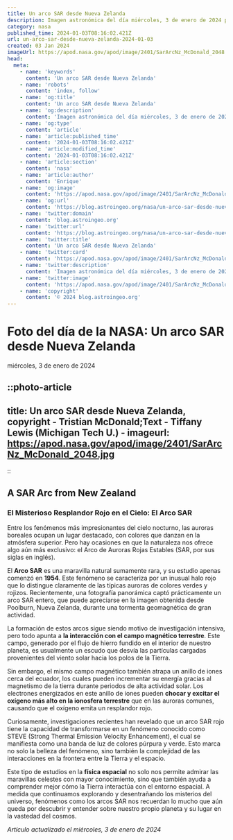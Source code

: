 ```yaml
---
title: Un arco SAR desde Nueva Zelanda
description: Imagen astronómica del día miércoles, 3 de enero de 2024 por la NASA; Un arco SAR desde Nueva Zelanda
category: nasa
published_time: 2024-01-03T08:16:02.421Z
url: un-arco-sar-desde-nueva-zelanda-2024-01-03
created: 03 Jan 2024
imageUrl: https://apod.nasa.gov/apod/image/2401/SarArcNz_McDonald_2048.jpg
head:
  meta:
    - name: 'keywords'
      content: 'Un arco SAR desde Nueva Zelanda'
    - name: 'robots'
      content: 'index, follow'
    - name: 'og:title'
      content: 'Un arco SAR desde Nueva Zelanda'
    - name: 'og:description'
      content: 'Imagen astronómica del día miércoles, 3 de enero de 2024 por la NASA; Un arco SAR desde Nueva Zelanda'
    - name: 'og:type'
      content: 'article'
    - name: 'article:published_time'
      content: '2024-01-03T08:16:02.421Z'
    - name: 'article:modified_time'
      content: '2024-01-03T08:16:02.421Z'
    - name: 'article:section'
      content: 'nasa'
    - name: 'article:author'
      content: 'Enrique'
    - name: 'og:image'
      content: 'https://apod.nasa.gov/apod/image/2401/SarArcNz_McDonald_2048.jpg'
    - name: 'og:url'
      content: 'https://blog.astroingeo.org/nasa/un-arco-sar-desde-nueva-zelanda-2024-01-03'
    - name: 'twitter:domain'
      content: 'blog.astroingeo.org'
    - name: 'twitter:url'
      content: 'https://blog.astroingeo.org/nasa/un-arco-sar-desde-nueva-zelanda-2024-01-03'
    - name: 'twitter:title'
      content: 'Un arco SAR desde Nueva Zelanda'
    - name: 'twitter:card'
      content: 'https://apod.nasa.gov/apod/image/2401/SarArcNz_McDonald_2048.jpg'
    - name: 'twitter:description'
      content: 'Imagen astronómica del día miércoles, 3 de enero de 2024 por la NASA; Un arco SAR desde Nueva Zelanda'
    - name: 'twitter:image'
      content: 'https://apod.nasa.gov/apod/image/2401/SarArcNz_McDonald_2048.jpg'
    - name: 'copyright'
      content: '© 2024 blog.astroingeo.org'
---
```

# Foto del día de la NASA: Un arco SAR desde Nueva Zelanda
miércoles, 3 de enero de 2024

::photo-article
---
title: Un arco SAR desde Nueva Zelanda, copyright - Tristian McDonald;Text - Tiffany Lewis (Michigan Tech U.) -
imageurl: https://apod.nasa.gov/apod/image/2401/SarArcNz_McDonald_2048.jpg
---
::

## A SAR Arc from New Zealand

### El Misterioso Resplandor Rojo en el Cielo: El Arco SAR

Entre los fenómenos más impresionantes del cielo nocturno, las auroras boreales ocupan un lugar destacado, con colores que danzan en la atmósfera superior. Pero hay ocasiones en que la naturaleza nos ofrece algo aún más exclusivo: el Arco de Auroras Rojas Estables (SAR, por sus siglas en inglés).

El **Arco SAR** es una maravilla natural sumamente rara, y su estudio apenas comenzó en **1954**. Este fenómeno se caracteriza por un inusual halo rojo que lo distingue claramente de las típicas auroras de colores verdes y rojizos. Recientemente, una fotografía panorámica captó prácticamente un arco SAR entero, que puede apreciarse en la imagen obtenida desde Poolburn, Nueva Zelanda, durante una tormenta geomagnética de gran actividad.

La formación de estos arcos sigue siendo motivo de investigación intensiva, pero todo apunta a **la interacción con el campo magnético terrestre**. Este campo, generado por el flujo de hierro fundido en el interior de nuestro planeta, es usualmente un escudo que desvía las partículas cargadas provenientes del viento solar hacia los polos de la Tierra.

Sin embargo, el mismo campo magnético también atrapa un anillo de iones cerca del ecuador, los cuales pueden incrementar su energía gracias al magnetismo de la tierra durante periodos de alta actividad solar. Los electrones energizados en este anillo de iones pueden **chocar y excitar el oxígeno más alto en la ionosfera terrestre** que en las auroras comunes, causando que el oxígeno emita un resplandor rojo.

Curiosamente, investigaciones recientes han revelado que un arco SAR rojo tiene la capacidad de transformarse en un fenómeno conocido como STEVE (Strong Thermal Emission Velocity Enhancement), el cual se manifiesta como una banda de luz de colores púrpura y verde. Esto marca no solo la belleza del fenómeno, sino también la complejidad de las interacciones en la frontera entre la Tierra y el espacio.

Este tipo de estudios en la **física espacial** no solo nos permite admirar las maravillas celestes con mayor conocimiento, sino que también ayuda a comprender mejor cómo la Tierra interactúa con el entorno espacial. A medida que continuamos explorando y desentrañando los misterios del universo, fenómenos como los arcos SAR nos recuerdan lo mucho que aún queda por descubrir y entender sobre nuestro propio planeta y su lugar en la vastedad del cosmos.

_Artículo actualizado el miércoles, 3 de enero de 2024_
